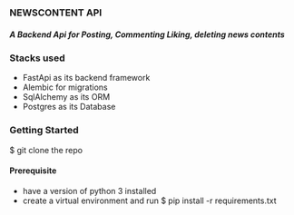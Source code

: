 ### NEWSCONTENT API
##### A Backend Api for Posting, Commenting Liking, deleting news contents

### Stacks used 
- FastApi as its backend framework
- Alembic for migrations
- SqlAlchemy as its ORM
- Postgres as its Database

### Getting Started 
$ git clone the repo

#### Prerequisite
- have a version of python 3 installed 
- create a virtual environment and run
$ pip install -r requirements.txt 



